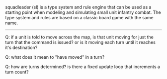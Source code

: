 squadleader (sl) is a type system and rule engine that can be used as a starting point
when modeling and simulating small unit infantry combat. The type system and rules are
based on a classic board game with the same name.


---
Q: if a unit is told to move across the map, is that unit moving for just the turn that the command is issued? or is it moving each turn until it reaches it's destination?

Q: what does it mean to "have moved" in a turn?

Q: how are turns determined? is there a fixed update loop that increments a turn count?
